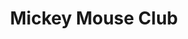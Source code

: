 ---
layout: question
year: 1955
title: Mickey Mouse Club
question: What fashion statement, originally developed for the Mickey Mouse Club, has continued to be a cherished souvenir to this day?
answer1: Mouse Ear hats
answer2: Mickey Mouse T-shirts
answer3: White Gloves
answer4: Red Shorts
---